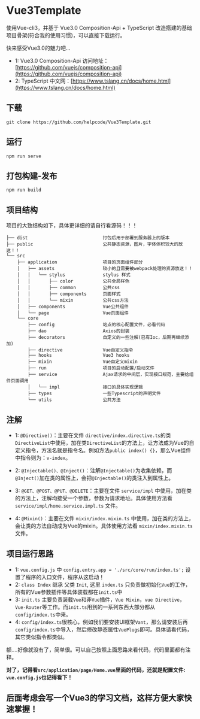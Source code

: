 # Vue3Template

使用Vue-cli3，并基于 Vue3.0 Composition-Api + TypeScript 改造搭建的基础项目骨架(符合我的使用习惯)，可以直接下载运行。

快来感受Vue3.0的魅力吧...

- 1: Vue3.0 Composition-Api 访问地址：[https://github.com/vuejs/composition-api](https://github.com/vuejs/composition-api)
- 2: TypeScript 中文网：[https://www.tslang.cn/docs/home.html](https://www.tslang.cn/docs/home.html)

## 下载
```
git clone https://github.com/helpcode/Vue3Template.git
```

## 运行
```
npm run serve
```

## 打包构建-发布
```
npm run build
```

## 项目结构

项目的大致结构如下，具体更详细的请自行看源码！！！

```
├── dist                            打包后用于部署到服务器上的版本
├── public                          公共静态资源，图片，字体体积较大的放这！！
└── src
    ├── application                 项目的页面组件部分
    │   ├── assets                  较小的且需要被webpack处理的资源放这！！
    │   │   └── stylus              stylus 样式
    │   │       ├── color           公共全局样色
    │   │       ├── common          公共css
    │   │       ├── components      页面样式
    │   │       └── mixin           公共css方法
    │   ├── components              Vue公共组件
    │   └── page                    Vue页面组件
    └── core                    
        ├── config                  站点的核心配置文件，必看代码
        ├── dao                     Axios的封装
        ├── decorators              自定义的一些注解(已有Ioc，后期再继续添加)
        ├── directive               Vue自定义指令
        ├── hooks                   Vue3 hooks
        ├── mixin                   Vue自定义mixin
        ├── run                     项目的启动配置/启动文件
        ├── service                 Ajax请求的中间层，实现接口规范，主要给组件页面调用
        │   └── impl                接口的具体实现逻辑
        ├── types                   一些Typescript的声明文件
        └── utils                   公共方法
```

## 注解

- 1: `@Directive()`：主要在文件 `directive/index.directive.ts`的类`DirectiveList`中使用，加在类`DirectiveList`的方法上，让方法成为Vue的自定义指令，方法名就是指令名。例如方法`public index() {}`，那么Vue组件中指令则为：`v-index`。

- 2: `@Injectable()、@Inject()`：注解`@Injectable()`为收集依赖，而`@Inject()`加在类的属性上，会把`@Injectable()`的类注入到属性上。

- 3: `@GET、@POST、@PUT、@DELETE`：主要在文件 `service/impl` 中使用，加在类的方法上，注解均接受一个参数，参数为请求地址。具体使用方法看 `service/impl/home.service.impl.ts` 文件。

- 4: `@Mixin()`：主要在文件 `mixin/index.mixin.ts` 中使用，加在类的方法上，会让类的方法自动成为Vue的mixin。具体使用方法看 `mixin/index.mixin.ts` 文件。

## 项目运行思路

- 1: `vue.config.js` 中 `config.entry.app = './src/core/run/index.ts';` 设置了程序的入口文件，程序从这启动！
- 2: `class Index` 继承 父类 `Init`, 这里 `index.ts` 只负责做初始化`Vue`的工作，所有的Vue参数插件等具体装载都在`init.ts`中
- 3: `init.ts` 主要负责装载`Vue`和非`Vue`插件，`Vue Mixin`，`vue Directive`，`Vue-Router`等工作。而`init.ts`用到的一系列东西大部分都从`config/index.ts`中来。
- 4: `config/index.ts`很核心，例如我们要安装UI框架`Vant`，那么请安装后再`config/index.ts`中导入，然后修改静态属性`VuePlugs`即可。具体请看代码，其它类似指令都类似。

额....好像就没有了，简单很。可以自己按照上面思路来看代码，代码里面都有注释。

**对了，记得看`src/application/page/Home.vue`里面的代码，还就是配置文件: `vue.config.js`也记得看下！**

## 后面考虑会写一个Vue3的学习文档，这样方便大家快速掌握！